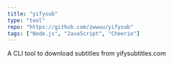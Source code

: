 ```yaml
---
title: "yifysub"
type: "tool"
repo: "https://github.com/zwwuu/yifysub"
tags: ["Node.js", "JavaScript", "Cheerio"]
---
```


A CLI tool to download subtitles from yifysubtitles.com

